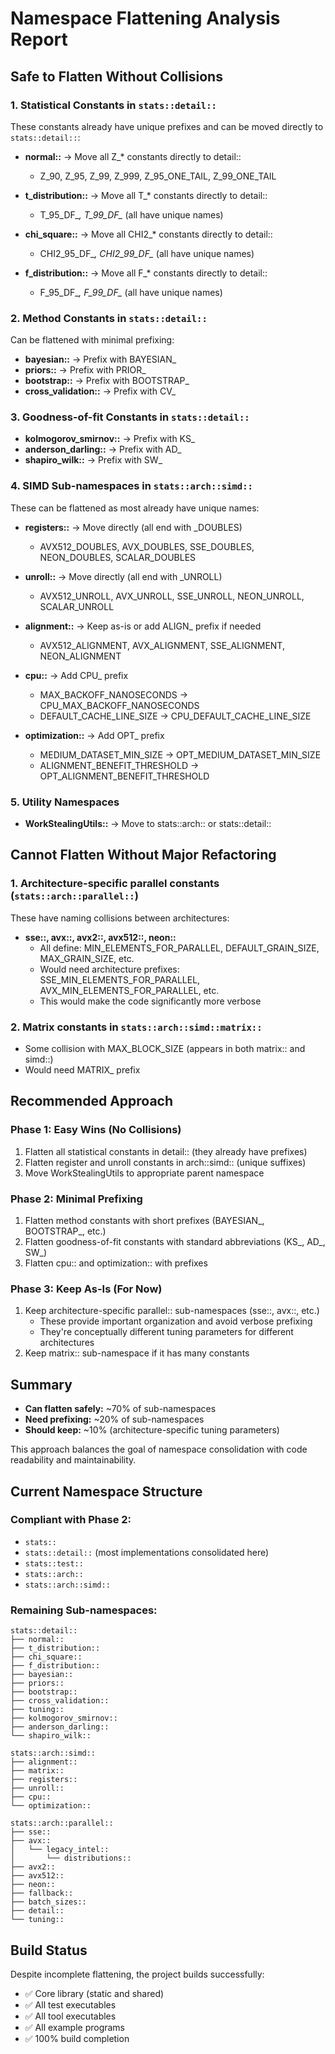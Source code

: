 # Namespace Flattening Analysis Report

## Safe to Flatten Without Collisions

### 1. Statistical Constants in `stats::detail::`
These constants already have unique prefixes and can be moved directly to `stats::detail::`:

- **normal::** → Move all Z_* constants directly to detail::
  - Z_90, Z_95, Z_99, Z_999, Z_95_ONE_TAIL, Z_99_ONE_TAIL

- **t_distribution::** → Move all T_* constants directly to detail::
  - T_95_DF_*, T_99_DF_* (all have unique names)

- **chi_square::** → Move all CHI2_* constants directly to detail::
  - CHI2_95_DF_*, CHI2_99_DF_* (all have unique names)

- **f_distribution::** → Move all F_* constants directly to detail::
  - F_95_DF_*, F_99_DF_* (all have unique names)

### 2. Method Constants in `stats::detail::`
Can be flattened with minimal prefixing:

- **bayesian::** → Prefix with BAYESIAN_
- **priors::** → Prefix with PRIOR_
- **bootstrap::** → Prefix with BOOTSTRAP_
- **cross_validation::** → Prefix with CV_

### 3. Goodness-of-fit Constants in `stats::detail::`
- **kolmogorov_smirnov::** → Prefix with KS_
- **anderson_darling::** → Prefix with AD_
- **shapiro_wilk::** → Prefix with SW_

### 4. SIMD Sub-namespaces in `stats::arch::simd::`
These can be flattened as most already have unique names:

- **registers::** → Move directly (all end with _DOUBLES)
  - AVX512_DOUBLES, AVX_DOUBLES, SSE_DOUBLES, NEON_DOUBLES, SCALAR_DOUBLES

- **unroll::** → Move directly (all end with _UNROLL)
  - AVX512_UNROLL, AVX_UNROLL, SSE_UNROLL, NEON_UNROLL, SCALAR_UNROLL

- **alignment::** → Keep as-is or add ALIGN_ prefix if needed
  - AVX512_ALIGNMENT, AVX_ALIGNMENT, SSE_ALIGNMENT, NEON_ALIGNMENT

- **cpu::** → Add CPU_ prefix
  - MAX_BACKOFF_NANOSECONDS → CPU_MAX_BACKOFF_NANOSECONDS
  - DEFAULT_CACHE_LINE_SIZE → CPU_DEFAULT_CACHE_LINE_SIZE

- **optimization::** → Add OPT_ prefix
  - MEDIUM_DATASET_MIN_SIZE → OPT_MEDIUM_DATASET_MIN_SIZE
  - ALIGNMENT_BENEFIT_THRESHOLD → OPT_ALIGNMENT_BENEFIT_THRESHOLD

### 5. Utility Namespaces
- **WorkStealingUtils::** → Move to stats::arch:: or stats::detail::

## Cannot Flatten Without Major Refactoring

### 1. Architecture-specific parallel constants (`stats::arch::parallel::`)
These have naming collisions between architectures:

- **sse::, avx::, avx2::, avx512::, neon::**
  - All define: MIN_ELEMENTS_FOR_PARALLEL, DEFAULT_GRAIN_SIZE, MAX_GRAIN_SIZE, etc.
  - Would need architecture prefixes: SSE_MIN_ELEMENTS_FOR_PARALLEL, AVX_MIN_ELEMENTS_FOR_PARALLEL, etc.
  - This would make the code significantly more verbose

### 2. Matrix constants in `stats::arch::simd::matrix::`
- Some collision with MAX_BLOCK_SIZE (appears in both matrix:: and simd::)
- Would need MATRIX_ prefix

## Recommended Approach

### Phase 1: Easy Wins (No Collisions)
1. Flatten all statistical constants in detail:: (they already have prefixes)
2. Flatten register and unroll constants in arch::simd:: (unique suffixes)
3. Move WorkStealingUtils to appropriate parent namespace

### Phase 2: Minimal Prefixing
1. Flatten method constants with short prefixes (BAYESIAN_, BOOTSTRAP_, etc.)
2. Flatten goodness-of-fit constants with standard abbreviations (KS_, AD_, SW_)
3. Flatten cpu:: and optimization:: with prefixes

### Phase 3: Keep As-Is (For Now)
1. Keep architecture-specific parallel:: sub-namespaces (sse::, avx::, etc.)
   - These provide important organization and avoid verbose prefixing
   - They're conceptually different tuning parameters for different architectures
2. Keep matrix:: sub-namespace if it has many constants

## Summary
- **Can flatten safely:** ~70% of sub-namespaces
- **Need prefixing:** ~20% of sub-namespaces
- **Should keep:** ~10% (architecture-specific tuning parameters)

This approach balances the goal of namespace consolidation with code readability and maintainability.

## Current Namespace Structure

### Compliant with Phase 2:
- `stats::`
- `stats::detail::` (most implementations consolidated here)
- `stats::test::`
- `stats::arch::`
- `stats::arch::simd::`

### Remaining Sub-namespaces:
```
stats::detail::
├── normal::
├── t_distribution::
├── chi_square::
├── f_distribution::
├── bayesian::
├── priors::
├── bootstrap::
├── cross_validation::
├── tuning::
├── kolmogorov_smirnov::
├── anderson_darling::
└── shapiro_wilk::

stats::arch::simd::
├── alignment::
├── matrix::
├── registers::
├── unroll::
├── cpu::
└── optimization::

stats::arch::parallel::
├── sse::
├── avx::
│   └── legacy_intel::
│       └── distributions::
├── avx2::
├── avx512::
├── neon::
├── fallback::
├── batch_sizes::
├── detail::
└── tuning::
```

## Build Status
Despite incomplete flattening, the project builds successfully:
- ✅ Core library (static and shared)
- ✅ All test executables
- ✅ All tool executables
- ✅ All example programs
- ✅ 100% build completion
